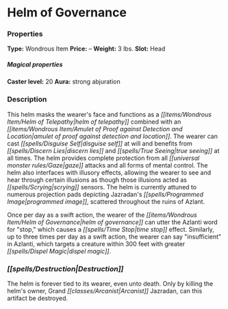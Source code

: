 ﻿---
Title: "Helm of Governance"
Type: "Wondrous Item"
Price: "–"
Weight: "3 lbs."
Slot: "Head"
Caster level: "20"
Aura: "strong abjuration"
Description: |
  "This helm masks the wearer's face and functions as a _helm of telepathy_ combined with an _amulet of proof against detection and location_. The wearer can cast _disguise self_ at will and benefits from _discern lies_ and _true seeing_ at all times. The helm provides complete protection from all gaze attacks and all forms of mental control. The helm also interfaces with illusory effects, allowing the wearer to see and hear through certain illusions as though those illusions acted as scrying sensors. The helm is currently attuned to numerous projection pads depicting Jazradan's programmed image, scattered throughout the ruins of Azlant.
  Once per day as a swift action, the wearer of the _helm of governance_ can utter the Azlanti word for "stop," which causes a _time stop_ effect. Similarly, up to three times per day as a swift action, the wearer can say "insufficient" in Azlanti, which targets a creature within 300 feet with _greater dispel magic_."
Destruction: |
  "The helm is forever tied to its wearer, even unto death. Only by killing the helm's owner, Grand Arcanist Jazradan, can this artifact be destroyed."
Sources: "['Pathfinder #126: Beyond the Veiled Past']"
---

# Helm of Governance

### Properties

**Type:** Wondrous Item **Price:** – **Weight:** 3 lbs. **Slot:** Head

##### Magical properties

**Caster level:** 20 **Aura:** strong abjuration

### Description

This helm masks the wearer's face and functions as a _[[items/Wondrous Item/Helm of Telepathy|helm of telepathy]]_ combined with an _[[items/Wondrous Item/Amulet of Proof against Detection and Location|amulet of proof against detection and location]]_. The wearer can cast _[[spells/Disguise Self|disguise self]]_ at will and benefits from _[[spells/Discern Lies|discern lies]]_ and _[[spells/True Seeing|true seeing]]_ at all times. The helm provides complete protection from all _[[universal monster rules/Gaze|gaze]]_ attacks and all forms of mental control. The helm also interfaces with illusory effects, allowing the wearer to see and hear through certain illusions as though those illusions acted as _[[spells/Scrying|scrying]]_ sensors. The helm is currently attuned to numerous projection pads depicting Jazradan's _[[spells/Programmed Image|programmed image]]_, scattered throughout the ruins of Azlant.

Once per day as a swift action, the wearer of the _[[items/Wondrous Item/Helm of Governance|helm of governance]]_ can utter the Azlanti word for "stop," which causes a _[[spells/Time Stop|time stop]]_ effect. Similarly, up to three times per day as a swift action, the wearer can say "insufficient" in Azlanti, which targets a creature within 300 feet with greater _[[spells/Dispel Magic|dispel magic]]_.

### _[[spells/Destruction|Destruction]]_

The helm is forever tied to its wearer, even unto death. Only by killing the helm's owner, Grand _[[classes/Arcanist|Arcanist]]_ Jazradan, can this artifact be destroyed.


